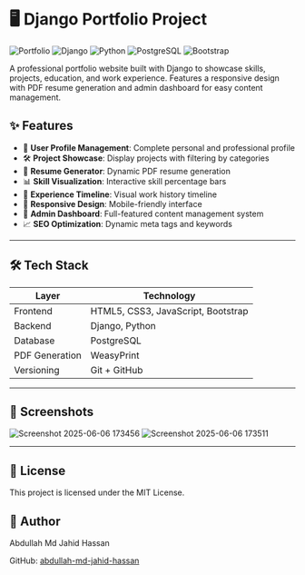 # 🖥️ Django Portfolio Project

![Portfolio](https://img.shields.io/badge/Project-Personal%20Portfolio-blue)
![Django](https://img.shields.io/badge/Framework-Django-green)
![Python](https://img.shields.io/badge/Language-Python-yellow)
![PostgreSQL](https://img.shields.io/badge/Database-PostgreSQL-blue)
![Bootstrap](https://img.shields.io/badge/Frontend-Bootstrap-orange)

A professional portfolio website built with Django to showcase skills, projects, education, and work experience. Features a responsive design with PDF resume generation and admin dashboard for easy content management.

## ✨ Features

- 👤 **User Profile Management**: Complete personal and professional profile
- 🛠️ **Project Showcase**: Display projects with filtering by categories
- 📜 **Resume Generator**: Dynamic PDF resume generation
- 📊 **Skill Visualization**: Interactive skill percentage bars
- 📅 **Experience Timeline**: Visual work history timeline
- 📱 **Responsive Design**: Mobile-friendly interface
- 🔐 **Admin Dashboard**: Full-featured content management system
- 📈 **SEO Optimization**: Dynamic meta tags and keywords

---

## 🛠️ Tech Stack

| Layer          | Technology                         |
|----------------|------------------------------------|
| Frontend       | HTML5, CSS3, JavaScript, Bootstrap |
| Backend        | Django, Python                     |
| Database       | PostgreSQL                         |
| PDF Generation | WeasyPrint                         |
| Versioning     | Git + GitHub                       |

---

## 📸 Screenshots

![Screenshot 2025-06-06 173456](https://github.com/user-attachments/assets/2fb70afc-2f26-4805-a722-e87dac55dfd0)
![Screenshot 2025-06-06 173511](https://github.com/user-attachments/assets/8efe06f3-4648-4e82-8be9-7e5d691a9bc0)


---

## 📄 License

This project is licensed under the MIT License.

## 👤 Author

Abdullah Md Jahid Hassan

GitHub: [abdullah-md-jahid-hassan](https://github.com/abdullah-md-jahid-hassan)
